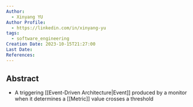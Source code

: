 ```yaml
---
Author:
  - Xinyang YU
Author Profile:
  - https://linkedin.com/in/xinyang-yu
tags:
  - software_engineering
Creation Date: 2023-10-15T21:27:00
Last Date: 
References:
---
```

## Abstract
- A triggering [[Event-Driven Architecture|Event]] produced by a monitor when it determines a [[Metric]] value crosses a threshold 